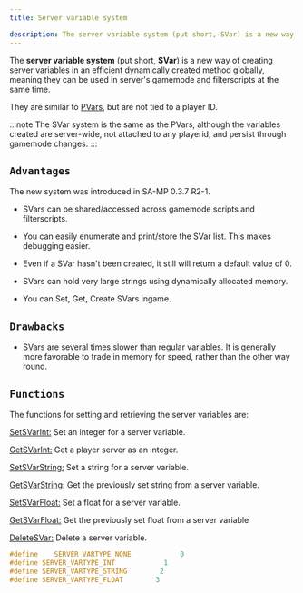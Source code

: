 ```yaml
---
title: Server variable system

description: The server variable system (put short, SVar) is a new way of creating server variables in an efficient dynamically created method globally, meaning they can be used in server's gamemode and filterscripts at the same time.
---
```


The **server variable system** (put short, **SVar**) is a new way of creating server variables in an efficient dynamically created method globally, meaning they can be used in server's gamemode and filterscripts at the same time.

They are similar to [PVars](https://wiki.open.mp/docs/scripting/tutorials/perplayervariablesystem), but are not tied to a player ID.

:::note
The SVar system is the same as the PVars, although the variables created are server-wide, not attached to any playerid, and persist through gamemode changes.
:::

## `Advantages`
The new system was introduced in SA-MP 0.3.7 R2-1.

* SVars can be shared/accessed across gamemode scripts and filterscripts.

* You can easily enumerate and print/store the SVar list. This makes debugging easier.

* Even if a SVar hasn't been created, it still will return a default value of 0.

* SVars can hold very large strings using dynamically allocated memory.

* You can Set, Get, Create SVars ingame.

## `Drawbacks`
* SVars are several times slower than regular variables. It is generally more favorable to trade in memory for speed, rather than the other way round.

## `Functions`
The functions for setting and retrieving the server variables are:

[SetSVarInt:](https://wiki.open.mp/docs/scripting/functions/SetSVarInt) Set an integer for a server variable.

[GetSVarInt:](https://wiki.open.mp/docs/scripting/functions/GetSVarInt) Get a player server as an integer.

[SetSVarString:](https://wiki.open.mp/docs/scripting/functions/SetSVarString) Set a string for a server variable.

[GetSVarString:](https://wiki.open.mp/docs/scripting/functions/GetSVarString) Get the previously set string from a server variable.

[SetSVarFloat:](https://wiki.open.mp/docs/scripting/functions/SetSVarFloat) Set a float for a server variable.

[GetSVarFloat:](https://wiki.open.mp/docs/scripting/functions/GetSVarFloat) Get the previously set float from a server variable

[DeleteSVar:](https://wiki.open.mp/docs/scripting/functions/DeleteSVar) Delete a server variable.

```c
#define    SERVER_VARTYPE_NONE            0
#define SERVER_VARTYPE_INT            1
#define SERVER_VARTYPE_STRING        2
#define SERVER_VARTYPE_FLOAT        3
```